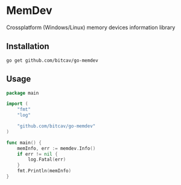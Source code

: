 # MemDev

Crossplatform (Windows/Linux) memory devices information library

## Installation
```
go get github.com/bitcav/go-memdev
```

## Usage

```go
package main

import (
	"fmt"
	"log"

	"github.com/bitcav/go-memdev"
)

func main() {
	memInfo, err := memdev.Info()
	if err != nil {
		log.Fatal(err)
	}
	fmt.Println(memInfo)
}

```
